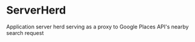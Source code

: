 # ServerHerd
Application server herd serving as a proxy to Google Places API's nearby search request
